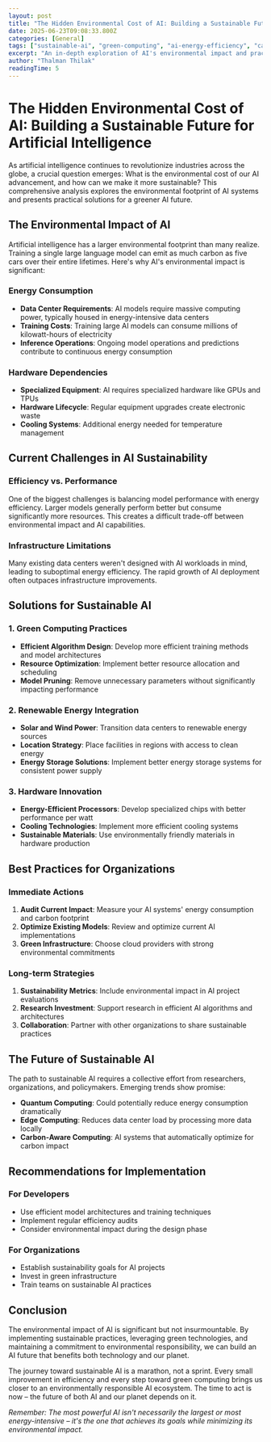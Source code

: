```yaml
---
layout: post
title: "The Hidden Environmental Cost of AI: Building a Sustainable Future for Artificial Intelligence"
date: 2025-06-23T09:08:33.800Z
categories: [General]
tags: ["sustainable-ai", "green-computing", "ai-energy-efficiency", "carbon-footprint", "data-center-sustainability", "eco-friendly-technology", "ai-optimization", "environmental-computing", "energy-efficient-ai", "sustainable-technology"]
excerpt: "An in-depth exploration of AI's environmental impact and practical solutions for developing more sustainable artificial intelligence systems."
author: "Thalman Thilak"
readingTime: 5
---
```


# The Hidden Environmental Cost of AI: Building a Sustainable Future for Artificial Intelligence

As artificial intelligence continues to revolutionize industries across the globe, a crucial question emerges: What is the environmental cost of our AI advancement, and how can we make it more sustainable? This comprehensive analysis explores the environmental footprint of AI systems and presents practical solutions for a greener AI future.

## The Environmental Impact of AI

Artificial intelligence has a larger environmental footprint than many realize. Training a single large language model can emit as much carbon as five cars over their entire lifetimes. Here's why AI's environmental impact is significant:

### Energy Consumption

- **Data Center Requirements**: AI models require massive computing power, typically housed in energy-intensive data centers
- **Training Costs**: Training large AI models can consume millions of kilowatt-hours of electricity
- **Inference Operations**: Ongoing model operations and predictions contribute to continuous energy consumption

### Hardware Dependencies

- **Specialized Equipment**: AI requires specialized hardware like GPUs and TPUs
- **Hardware Lifecycle**: Regular equipment upgrades create electronic waste
- **Cooling Systems**: Additional energy needed for temperature management

## Current Challenges in AI Sustainability

### Efficiency vs. Performance

One of the biggest challenges is balancing model performance with energy efficiency. Larger models generally perform better but consume significantly more resources. This creates a difficult trade-off between environmental impact and AI capabilities.

### Infrastructure Limitations

Many existing data centers weren't designed with AI workloads in mind, leading to suboptimal energy efficiency. The rapid growth of AI deployment often outpaces infrastructure improvements.

## Solutions for Sustainable AI

### 1. Green Computing Practices

- **Efficient Algorithm Design**: Develop more efficient training methods and model architectures
- **Resource Optimization**: Implement better resource allocation and scheduling
- **Model Pruning**: Remove unnecessary parameters without significantly impacting performance

### 2. Renewable Energy Integration

- **Solar and Wind Power**: Transition data centers to renewable energy sources
- **Location Strategy**: Place facilities in regions with access to clean energy
- **Energy Storage Solutions**: Implement better energy storage systems for consistent power supply

### 3. Hardware Innovation

- **Energy-Efficient Processors**: Develop specialized chips with better performance per watt
- **Cooling Technologies**: Implement more efficient cooling systems
- **Sustainable Materials**: Use environmentally friendly materials in hardware production

## Best Practices for Organizations

### Immediate Actions

1. **Audit Current Impact**: Measure your AI systems' energy consumption and carbon footprint
2. **Optimize Existing Models**: Review and optimize current AI implementations
3. **Green Infrastructure**: Choose cloud providers with strong environmental commitments

### Long-term Strategies

1. **Sustainability Metrics**: Include environmental impact in AI project evaluations
2. **Research Investment**: Support research in efficient AI algorithms and architectures
3. **Collaboration**: Partner with other organizations to share sustainable practices

## The Future of Sustainable AI

The path to sustainable AI requires a collective effort from researchers, organizations, and policymakers. Emerging trends show promise:

- **Quantum Computing**: Could potentially reduce energy consumption dramatically
- **Edge Computing**: Reduces data center load by processing more data locally
- **Carbon-Aware Computing**: AI systems that automatically optimize for carbon impact

## Recommendations for Implementation

### For Developers

- Use efficient model architectures and training techniques
- Implement regular efficiency audits
- Consider environmental impact during the design phase

### For Organizations

- Establish sustainability goals for AI projects
- Invest in green infrastructure
- Train teams on sustainable AI practices

## Conclusion

The environmental impact of AI is significant but not insurmountable. By implementing sustainable practices, leveraging green technologies, and maintaining a commitment to environmental responsibility, we can build an AI future that benefits both technology and our planet.

The journey toward sustainable AI is a marathon, not a sprint. Every small improvement in efficiency and every step toward green computing brings us closer to an environmentally responsible AI ecosystem. The time to act is now – the future of both AI and our planet depends on it.

*Remember: The most powerful AI isn't necessarily the largest or most energy-intensive – it's the one that achieves its goals while minimizing its environmental impact.*
